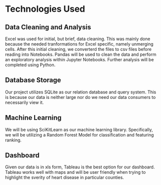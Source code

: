 # Technologies Used
## Data Cleaning and Analysis
Excel was used for initial, but brief, data cleaning. This was mainly done because the needed tranformations for Excel specific, namely unmerging cells. After this initial cleaning, we converterd the files to csv files before reading into Notebooks. Pandas will be used to clean the data and perform an exploratory analysis within Jupyter Notebooks. Further analysis will be completed using Python.

## Database Storage
Our project utilizes SQLite as our relation database and query system. This is because our data is neither large nor do we need our data consumers to necessarily view it. 

## Machine Learning
We will be using SciKitLearn as our machine learning library. Specifically, we will be utilizing a Random Forest Model for classification and featuring ranking.

## Dashboard
Given our data is in xls form, Tableau is the best option for our dashboard. Tableau works well with maps and will be user friendly when trying to highlight the sverity of heart disease in particular counties.
